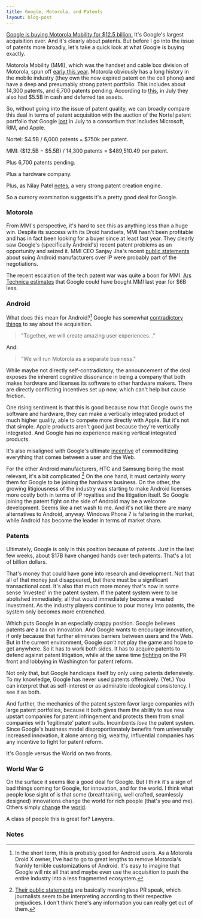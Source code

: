 ```yaml
---
title: Google, Motorola, and Patents
layout: blog-post
---
```


[Google is buying Motorola Mobility for $12.5
billion.](http://googleblog.blogspot.com/2011/08/supercharging-android-google-to-acquire.html)
It's Google's largest acquisition ever. And it's clearly about patents.
But before I go into the issue of patents more broadly, let's take a
quick look at what Google is buying exactly.

Motorola Mobility (MMI), which was the handset and cable box division of
Motorola, spun off [early this
year](http://www.computerworld.com/s/article/9203142/Motorola_Mobility_completes_spinoff_from_parent_company_).
Motorola obviously has a long history in the mobile industry (they own
the now expired patent on the cell phone) and have a deep and presumably
strong patent portfolio. This includes about 14,300 patents, and 6,700
patents pending. According to
[this](http://seekingalpha.com/article/278932-can-motorola-mobility-be-sustainably-profitable),
in July they also had $5.5B in cash and deferred tax assets.

So, without going into the issue of patent quality, we can broadly
compare this deal in terms of patent acquisition with the auction of the
Nortel patent portfolio that Google
[lost](http://www.bgr.com/2011/07/01/apple-rim-others-win-nortal-patents-at-auction/)
in July to a consortium that includes Microsoft, RIM, and Apple.

Nortel: $4.5B / 6,000 patents = $750k per patent.

MMI: ($12.5B − $5.5B) / 14,300 patents = $489,510.49 per patent.

Plus 6,700 patents pending.

Plus a hardware company.

Plus, as Nilay Patel
[notes](https://twitter.com/#!/reckless/status/103263115268988928), a
very strong patent creation engine.

So a cursory examination suggests it's a pretty good deal for Google.

### Motorola

From MMI's perspective, it's hard to see this as anything less than a
huge win. Despite its success with its Droid handsets, MMI hasn't been
profitable and has in fact been looking for a buyer since at least last
year. They clearly saw Google's (specifically Android's) recent patent
problems as an opportunity and seized it. MMI CEO Sanjay Jha's recent
[public
statements](http://www.unwiredview.com/2011/08/11/motorolas-sanjay-jha-openly-admits-they-plan-to-collect-ip-royalties-from-other-android-makers/)
about suing Android manufacturers over IP were probably part of the
negotiations.

The recent escalation of the tech patent war was quite a boon for MMI.
[Ars Technica
estimates](http://arstechnica.com/tech-policy/news/2011/08/what-google-lostand-gainedby-not-buying-moto-in-2010.ars)
that Google could have bought MMI last year for $6B less.

### Android

What does this mean for Android?[^1] Google has somewhat
[contradictory
things](http://googleblog.blogspot.com/2011/08/supercharging-android-google-to-acquire.html)
to say about the acquisition.

> "Together, we will create amazing user experiences…"

And:

> "We will run Motorola as a separate business."

While maybe not directly self-contradictory, the announcement of the
deal exposes the inherent cognitive dissonance in being a company that
both makes hardware and licenses its software to other hardware makers.
There are directly conflicting incentives set up now, which can't help
but cause friction.

One rising sentiment is that this is good because now that Google owns
the software and hardware, they can make a vertically integrated product
of much higher quality, able to compete more directly with Apple. But
it's not that simple. Apple products aren't good just because they're
vertically integrated. And Google has no experience making vertical
integrated products.

It's also misaligned with Google's ultimate
[incentive](http://blog.byjoemoon.com/post/166900257/why-i-trust-google)
of commoditizing everything that comes between a user and the Web.

For the other Android manufacturers, HTC and Samsung being the most
relevant, it's a bit complicated.[^2] On the one hand, it must
certainly worry them for Google to be joining the hardware business. On
the other, the growing litigiousness of the industry was starting to
make Android licenses more costly both in terms of IP royalties and the
litigation itself. So Google joining the patent fight on the side of
Android may be a welcome development. Seems like a net wash to me. And
it's not like there are many alternatives to Android, anyway. Windows
Phone 7 is faltering in the market, while Android has become the leader
in terms of market share.

### Patents

Ultimately, Google is only in this position because of patents. Just in
the last few weeks, about $17B have changed hands over tech patents.
That's a lot of billion dollars.

That's money that could have gone into research and development. Not
that all of that money just disappeared, but there must be a significant
transactional cost. It's also that much more money that's now in some
sense ‘invested' in the patent system. If the patent system were to be
abolished immediately, all that would immediately become a wasted
investment. As the industry players continue to pour money into patents,
the system only becomes more entrenched.

Which puts Google in an especially crappy position. Google believes
patents are a tax on innovation. And Google wants to encourage
innovation, if only because that further eliminates barriers between
users and the Web. But in the current environment, Google *can't not*
play the game and hope to get anywhere. So it has to work both sides. It
has to acquire patents to defend against patent litigation, while at the
same time
[fighting](http://googleblog.blogspot.com/2011/08/when-patents-attack-android.html)
on the PR front and lobbying in Washington for patent reform.

Not only that, but Google handicaps itself by only using patents
defensively. To my knowledge, Google has never used patents offensively.
(Yet.) You can interpret that as self-interest or as admirable
ideological consistency. I see it as both.

And further, the mechanics of the patent system favor large companies
with large patent portfolios, because it both gives them the ability to
sue new upstart companies for patent infringement and protects them from
small companies with ‘legitimate' patent suits. Incumbents *love* the
patent system. Since Google's business model disproportionately benefits
from universally increased innovation, it alone among big, wealthy,
influential companies has any incentive to fight for patent reform.

It's Google versus the World on two fronts.

### World War G

On the surface it seems like a good deal for Google. But I think it's a
sign of bad things coming for Google, for innovation, and for the world.
I think what people lose sight of is that some (breathtaking, well
crafted, seamlessly designed) innovations change the world for rich
people (that's you and me). Others simply
[change](http://www.technologyreview.com/communications/37877/?a=f) the
[world](http://singularityhub.com/2011/08/16/80-android-phone-sells-like-hotcakes-in-kenya-the-world-next/).

A class of people this is great for? Lawyers.

### Notes

[^1]: In the short term, this is probably good for Android users. As a
    Motorola Droid X owner, I've had to go to great lengths to remove
    Motorola's frankly terrible customizations of Android. It's easy to
    imagine that Google will nix all that and maybe even use the
    acquisition to push the entire industry into a less fragmented
    ecosystem. 

[^2]: [Their public
    statements](http://www.google.com/press/motorola/quotes/) are
    basically meaningless PR speak, which journalists seem to be
    interpreting according to their respective prejudices. I don't think
    there's any information you can really get out of them. 


